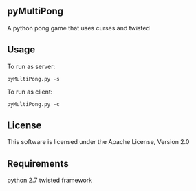 ## pyMultiPong

A python pong game that uses curses and twisted

## Usage

To run as server:

```
pyMultiPong.py -s
```

To run as client:

```
pyMultiPong.py -c
```

## License

This software is licensed under the Apache License, Version 2.0

## Requirements

python 2.7
twisted framework

